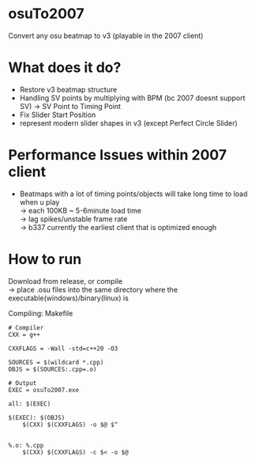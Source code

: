 # osuTo2007
Convert any osu beatmap to v3 (playable in the 2007 client)

# What does it do?
- Restore v3 beatmap structure
- Handling SV points by multiplying with BPM (bc 2007 doesnt support SV) -> SV Point to Timing Point
- Fix Slider Start Position
- represent modern slider shapes in v3 (except Perfect Circle Slider)

# Performance Issues within 2007 client
- Beatmaps with a lot of timing points/objects will take long time to load when u play<br/>
  -> each 100KB ~ 5-6minute load time<br/>
  -> lag spikes/unstable frame rate<br/>
  -> b337 currently the earliest client that is optimized enough

# How to run
Download from release, or compile<br/>
-> place .osu files into the same directory where the executable(windows)/binary(linux) is<br/>

Compiling: Makefile
```make
# Compiler
CXX = g++

CXXFLAGS = -Wall -std=c++20 -O3

SOURCES = $(wildcard *.cpp)
OBJS = $(SOURCES:.cpp=.o)

# Output
EXEC = osuTo2007.exe  

all: $(EXEC)

$(EXEC): $(OBJS)
	$(CXX) $(CXXFLAGS) -o $@ $^
	

%.o: %.cpp
	$(CXX) $(CXXFLAGS) -c $< -o $@
```


